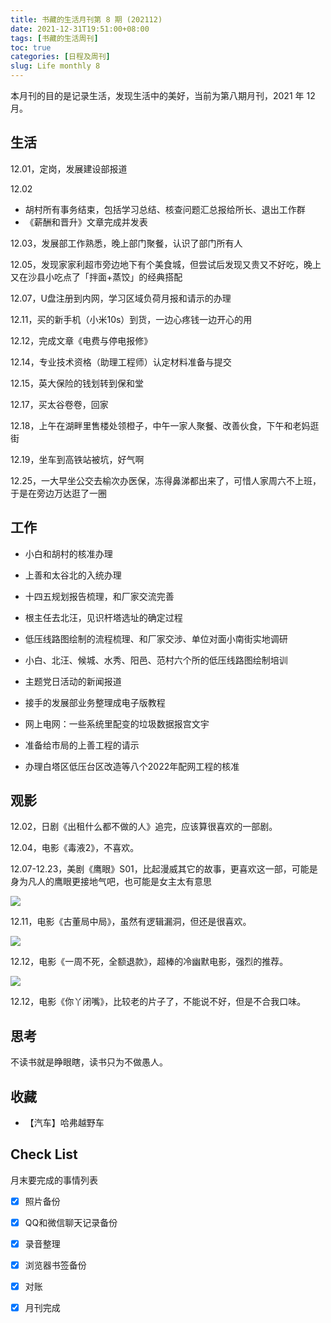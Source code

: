```yaml
---
title: 书藏的生活月刊第 8 期 (202112)
date: 2021-12-31T19:51:00+08:00
tags: [书藏的生活周刊]
toc: true
categories: [日程及周刊]
slug: Life monthly 8
---
```


本月刊的目的是记录生活，发现生活中的美好，当前为第八期月刊，2021 年 12 月。

<!--more-->

## 生活

12.01，定岗，发展建设部报道

12.02

- 胡村所有事务结束，包括学习总结、核查问题汇总报给所长、退出工作群
- 《薪酬和晋升》文章完成并发表

12.03，发展部工作熟悉，晚上部门聚餐，认识了部门所有人

12.05，发现家家利超市旁边地下有个美食城，但尝试后发现又贵又不好吃，晚上又在沙县小吃点了「拌面+蒸饺」的经典搭配

12.07，U盘注册到内网，学习区域负荷月报和请示的办理

12.11，买的新手机（小米10s）到货，一边心疼钱一边开心的用

12.12，完成文章《电费与停电报修》

12.14，专业技术资格（助理工程师）认定材料准备与提交

12.15，英大保险的钱划转到保和堂

12.17，买太谷卷卷，回家

12.18，上午在湖畔里售楼处领橙子，中午一家人聚餐、改善伙食，下午和老妈逛街

12.19，坐车到高铁站被坑，好气啊

12.25，一大早坐公交去榆次办医保，冻得鼻涕都出来了，可惜人家周六不上班，于是在旁边万达逛了一圈



## 工作

- 小白和胡村的核准办理
- 上善和太谷北的入统办理

- 十四五规划报告梳理，和厂家交流完善
- 根主任去北汪，见识杆塔选址的确定过程
- 低压线路图绘制的流程梳理、和厂家交涉、单位对面小南街实地调研
- 小白、北汪、候城、水秀、阳邑、范村六个所的低压线路图绘制培训
- 主题党日活动的新闻报道
- 接手的发展部业务整理成电子版教程
- 网上电网：一些系统里配变的垃圾数据报宫文宇
- 准备给市局的上善工程的请示
- 办理白塔区低压台区改造等八个2022年配网工程的核准

## 观影

12.02，日剧《出租什么都不做的人》追完，应该算很喜欢的一部剧。

12.04，电影《毒液2》，不喜欢。

12.07-12.23，美剧《鹰眼》S01，比起漫威其它的故事，更喜欢这一部，可能是身为凡人的鹰眼更接地气吧，也可能是女主太有意思

![](https://picped-1301226557.cos.ap-beijing.myqcloud.com/ZK_20211231_鹰眼.jpg)

12.11，电影《古董局中局》，虽然有逻辑漏洞，但还是很喜欢。

![](https://picped-1301226557.cos.ap-beijing.myqcloud.com/ZK_20211231_古董局中局.jpg)

12.12，电影《一周不死，全额退款》，超棒的冷幽默电影，强烈的推荐。

![](https://picped-1301226557.cos.ap-beijing.myqcloud.com/ZK_20211231_一周不死全额退款.jpg)

12.12，电影《你丫闭嘴》，比较老的片子了，不能说不好，但是不合我口味。

## 思考

不读书就是睁眼瞎，读书只为不做愚人。

## 收藏

- 【汽车】哈弗越野车

## Check List

月末要完成的事情列表

- [x] 照片备份
- [x] QQ和微信聊天记录备份
- [x] 录音整理
- [x] 浏览器书签备份
- [x] 对账
- [x] 月刊完成







